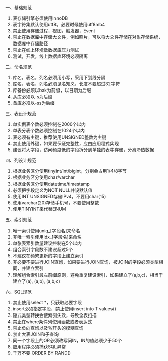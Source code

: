 一、基础规范
1. 表存储引擎必须使用InnoDB
2. 表字符集默认使用utf8，必要时候使用utf8mb4
3. 禁止使用存储过程，视图，触发器，Event
4. 禁止在数据库中存储大文件，例如照片，可以将大文件存储在对象存储系统，数据库中存储路径
5. 禁止在线上环境做数据库压力测试
6. 测试，开发，线上数据库环境必须隔离

二、命名规范

1. 库名，表名，列名必须用小写，采用下划线分隔
2. 库名，表名，列名必须见名知义，长度不要超过32字符
3. 库备份必须以bak为前缀，以日期为后缀
4. 从库必须以-s为后缀
5. 备库必须以-ss为后缀

 

三、表设计规范

1. 单实例表个数必须控制在2000个以内
2. 单表分表个数必须控制在1024个以内
3. 表必须有主键，推荐使用UNSIGNED整数为主键
4. 禁止使用外键，如果要保证完整性，应由应用程式实现
5. 建议将大字段，访问频度低的字段拆分到单独的表中存储，分离冷热数据

四、列设计规范

1. 根据业务区分使用tinyint/int/bigint，分别会占用1/4/8字节
2. 根据业务区分使用char/varchar
3. 根据业务区分使用datetime/timestamp
4. 必须把字段定义为NOT NULL并设默认值
5. 使用INT UNSIGNED存储IPv4，不要用char(15)
6. 使用varchar(20)存储手机号，不要使用整数
7. 使用TINYINT来代替ENUM

五、索引规范

1. 唯一索引使用uniq_[字段名]来命名
2. 非唯一索引使用idx_[字段名]来命名
3. 单张表索引数量建议控制在5个以内
4. 组合索引字段数不建议超过5个
5. 不建议在频繁更新的字段上建立索引
6. 非必要不要进行JOIN查询，如果要进行JOIN查询，被JOIN的字段必须类型相同，并建立索引
7. 理解组合索引最左前缀原则，避免重复建设索引，如果建立了(a,b,c)，相当于建立了(a), (a,b), (a,b,c)

六、SQL规范

1. 禁止使用select *，只获取必要字段
2. insert必须指定字段，禁止使用insert into T values()
3. 隐式类型转换会使索引失效，导致全表扫描
4. 禁止在where条件列使用函数或者表达式
5. 禁止负向查询以及%开头的模糊查询
6. 禁止大表JOIN和子查询
7. 同一个字段上的OR必须改写问IN，IN的值必须少于50个
8. 应用程序必须捕获SQL异常
9. 千万不要 ORDER BY RAND()


